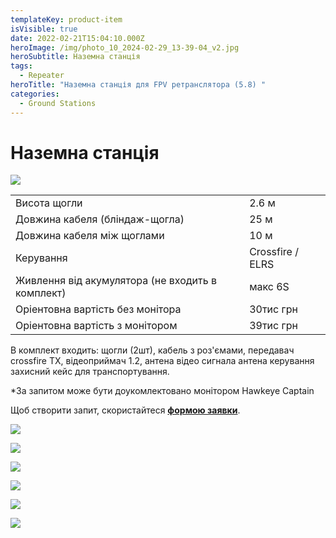 ```yaml
---
templateKey: product-item
isVisible: true
date: 2022-02-21T15:04:10.000Z
heroImage: /img/photo_10_2024-02-29_13-39-04_v2.jpg
heroSubtitle: Наземна станція
tags:
  - Repeater
heroTitle: "Наземна станція для FPV ретранслятора (5.8) "
categories:
  - Ground Stations
---
```

# Наземна станція

![](/img/img_3338.jpg)

|                                                   |                  |
| ------------------------------------------------- | ---------------- |
| Висота щогли                                      | 2.6 м            |
| Довжина кабеля (бліндаж-щогла)                    | 25 м             |
| Довжина кабеля між щоглами                        | 10 м             |
| Керування                                         | Crossfire / ELRS |
| Живлення від акумулятора (﻿не входить в комплект) | макс 6S          |
|Оріентовна вартість без монітора|30тис грн|
|Оріентовна вартість з монітором|39тис грн| 

В комплект входить:
щогли (2шт), кабель  з роз'ємами,
передавач crossfire TX,
відеоприймач 1.2,
антена відео сигнала
антена керування
захисний кейс для транспортування. 

\*За запитом може бути доукомлектовано монітором Hawkeye Captain

Щоб створити запит, скористайтеся <a href="https://docs.google.com/forms/d/1TCApMWtctqZN7LEEKFTjVBQc5R3FQGf2tWWAGfGwWSU" target="_blank" rel="noopener noreferrer">**формою заявки**</a>.


![](/img/зовнішня-антена.png)

![](/img/img_3334.jpg)

![](/img/img_3336.jpg)

![](/img/photo_6_2024-02-29_13-39-04.jpg)

![](/img/2024-05-27-22.18.14.jpg)

![](/img/2024-05-27-22.18.04.jpg)
